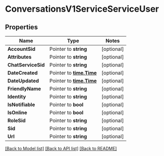 # ConversationsV1ServiceServiceUser

## Properties
Name | Type | Notes
------------ | ------------- | -------------
**AccountSid** | Pointer to **string** | [optional] 
**Attributes** | Pointer to **string** | [optional] 
**ChatServiceSid** | Pointer to **string** | [optional] 
**DateCreated** | Pointer to [**time.Time**](time.Time.md) | [optional] 
**DateUpdated** | Pointer to [**time.Time**](time.Time.md) | [optional] 
**FriendlyName** | Pointer to **string** | [optional] 
**Identity** | Pointer to **string** | [optional] 
**IsNotifiable** | Pointer to **bool** | [optional] 
**IsOnline** | Pointer to **bool** | [optional] 
**RoleSid** | Pointer to **string** | [optional] 
**Sid** | Pointer to **string** | [optional] 
**Url** | Pointer to **string** | [optional] 

[[Back to Model list]](../README.md#documentation-for-models) [[Back to API list]](../README.md#documentation-for-api-endpoints) [[Back to README]](../README.md)


